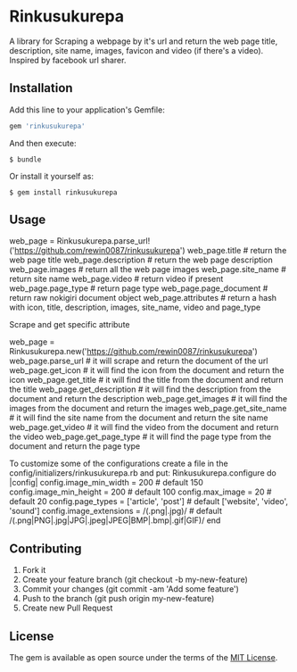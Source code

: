 # Rinkusukurepa

A library for Scraping a webpage by it's url and return the web page title, description, site name, images, favicon and video (if there's a video). Inspired by facebook url sharer.

## Installation

Add this line to your application's Gemfile:

```ruby
gem 'rinkusukurepa'
```

And then execute:

    $ bundle

Or install it yourself as:

    $ gem install rinkusukurepa

## Usage
  web_page = Rinkusukurepa.parse_url!('https://github.com/rewin0087/rinkusukurepa')
  web_page.title # return the web page title
  web_page.description # return the web page description
  web_page.images # return all the web page images
  web_page.site_name # return site name
  web_page.video # return video if present
  web_page.page_type # return page type
  web_page.page_document # return raw nokigiri document object
  web_page.attributes # return a hash with icon, title, description, images, site_name, video and page_type

  Scrape and get specific attribute

  web_page = Rinkusukurepa.new('https://github.com/rewin0087/rinkusukurepa')
  web_page.parse_url # it will scrape and return the document of the url
  web_page.get_icon  # it will find the icon from the document and return the icon
  web_page.get_title # it will find the title from the document and return the title
  web_page.get_description # it will find the description from the document and return the description
  web_page.get_images # it will find the images from the document and return the images
  web_page.get_site_name # it will find the site name from the document and return the site name
  web_page.get_video # it will find the video from the document and return the video
  web_page.get_page_type # it will find the page type from the document and return the page type

  To customize some of the configurations
  create a file in the config/initializers/rinkusukurepa.rb
  and put:
  Rinkusukurepa.configure do |config|
    config.image_min_width = 200 # default 150
    config.image_min_height = 200 # default 100
    config.max_image = 20 # default 20
    config.page_types = ['article', 'post'] # default ['website', 'video', 'sound']
    config.image_extensions = /(.png|.jpg)/ # default /(.png|PNG|.jpg|JPG|.jpeg|JPEG|BMP|.bmp|.gif|GIF)/
  end

## Contributing

  1. Fork it
  2. Create your feature branch (git checkout -b my-new-feature)
  3. Commit your changes (git commit -am 'Add some feature')
  4. Push to the branch (git push origin my-new-feature)
  5. Create new Pull Request


## License

The gem is available as open source under the terms of the [MIT License](http://opensource.org/licenses/MIT).

